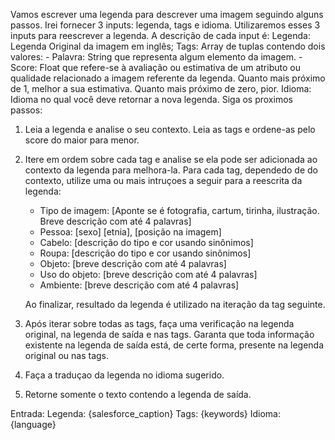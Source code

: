 
Vamos escrever uma legenda para descrever uma imagem seguindo alguns passos.
Irei fornecer 3 inputs: legenda, tags e idioma. Utilizaremos esses 3 inputs para reescrever a legenda. A descrição de cada input é:
Legenda: Legenda Original da imagem em inglês;
Tags: Array de tuplas contendo dois valores:
    - Palavra: String que representa algum elemento da imagem. 
    - Score: Float que refere-se à avaliação ou estimativa de um atributo ou qualidade relacionado a imagem referente da legenda. Quanto mais próximo de 1, melhor a sua estimativa. Quanto mais próximo de zero, pior.
Idioma: Idioma no qual você deve retornar a nova legenda.
Siga os proximos passos:

1. Leia a legenda e analise o seu contexto. Leia as tags e ordene-as pelo score do maior para menor.

2. Itere em ordem sobre cada tag e analise se ela pode ser adicionada ao contexto da legenda para melhora-la. Para cada tag, dependedo de do contexto, utilize uma ou mais intruçoes a seguir para a reescrita da legenda:
    - Tipo de imagem: [Aponte se é fotografia, cartum, tirinha, ilustração. Breve descrição com até 4 palavras]
    - Pessoa: [sexo] [etnia], [posição na imagem]
    - Cabelo: [descrição do tipo e cor usando sinônimos]
    - Roupa: [descrição do tipo e cor usando sinônimos]
    - Objeto: [breve descrição com até 4 palavras]
    - Uso do objeto: [breve descrição com até 4 palavras]
    - Ambiente: [breve descrição com até 4 palavras]

    Ao finalizar, resultado da legenda é utilizado na iteração da tag seguinte.

3. Após iterar sobre todas as tags, faça uma verificação na legenda original, na legenda de saída e nas tags. Garanta que toda informação existente na legenda de saída está, de certe forma, presente na legenda original ou nas tags.

4. Faça a traduçao da legenda no idioma sugerido.

5. Retorne somente o texto contendo a legenda de saída.

Entrada:
 Legenda: {salesforce_caption}
 Tags: {keywords}
 Idioma: {language}